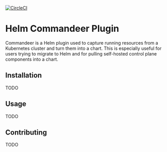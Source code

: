 [![CircleCI](https://circleci.com/gh/thomastaylor312/helm-commandeer.svg?style=svg)](https://circleci.com/gh/thomastaylor312/helm-commandeer)

# Helm Commandeer Plugin
Commandeer is a Helm plugin used to capture running resources from a Kubernetes
cluster and turn them into a chart. This is especially useful for users trying
to migrate to Helm and for pulling self-hosted control plane components into
a chart.

## Installation
TODO

## Usage
TODO

## Contributing
TODO
